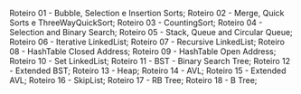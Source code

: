 
Roteiro 01 - Bubble, Selection e Insertion Sorts;
Roteiro 02 - Merge, Quick Sorts e ThreeWayQuickSort;
Roteiro 03 - CountingSort;
Roteiro 04 - Selection and Binary Search;
Roteiro 05 - Stack, Queue and Circular Queue;
Roteiro 06 - Iterative LinkedList;
Roteiro 07 - Recursive LinkedList;
Roteiro 08 - HashTable Closed Address;
Roteiro 09 - HashTable Open Address;
Roteiro 10 - Set LinkedList;
Roteiro 11 - BST - Binary Search Tree;
Roteiro 12 - Extended BST;
Roteiro 13 - Heap;
Roteiro 14 - AVL;
Roteiro 15 - Extended AVL;
Roteiro 16 - SkipList;
Roteiro 17 - RB Tree;
Roteiro 18 - B Tree;
